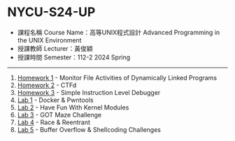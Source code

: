 # NYCU-S24-UP

- 課程名稱 Course Name：高等UNIX程式設計 Advanced Programming in the UNIX Environment
- 授課教師 Lecturer：黃俊穎
- 授課時間 Semester：112-2 2024 Spring

---

1. [Homework 1](https://github.com/Karrs725/NYCU-S24-UP/tree/master/HW1) - Monitor File Activities of Dynamically Linked Programs
2. [Homework 2](https://github.com/Karrs725/NYCU-S24-UP/tree/master/HW2) - CTFd
3. [Homework 3](https://github.com/Karrs725/NYCU-S24-UP/tree/master/HW3) - Simple Instruction Level Debugger
4. [Lab 1](https://github.com/Karrs725/NYCU-S24-UP/tree/master/Lab1) - Docker & Pwntools
5. [Lab 2](https://github.com/Karrs725/NYCU-S24-UP/tree/master/Lab2) - Have Fun With Kernel Modules
6. [Lab 3](https://github.com/Karrs725/NYCU-S24-UP/tree/master/Lab3) - GOT Maze Challenge
7. [Lab 4](https://github.com/Karrs725/NYCU-S24-UP/tree/master/Lab4) - Race & Reentrant
8. [Lab 5](https://github.com/Karrs725/NYCU-S24-UP/tree/master/Lab5) - Buffer Overflow & Shellcoding Challenges
